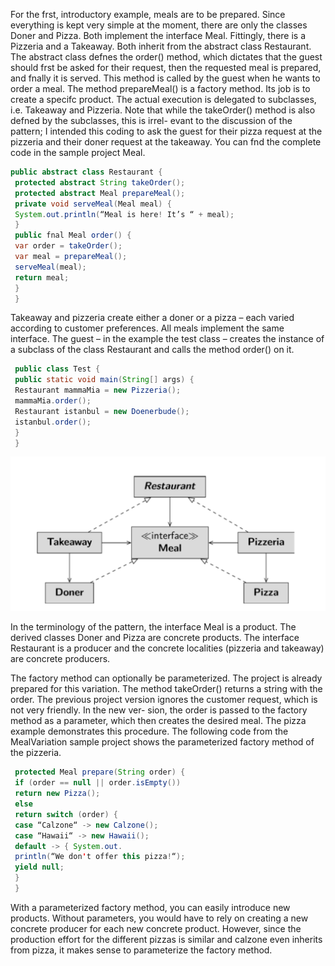 For the frst, introductory example, meals are to be prepared. Since everything is kept very 
simple at the moment, there are only the classes Doner and Pizza. Both implement the 
interface Meal. Fittingly, there is a Pizzeria and a Takeaway. Both inherit from the 
abstract class Restaurant. The abstract class defnes the order() method, which 
dictates that the guest should frst be asked for their request, then the requested meal is 
prepared, and fnally it is served. This method is called by the guest when he wants to order 
a meal. The method prepareMeal() is a factory method. Its job is to create a specifc 
product. The actual execution is delegated to subclasses, i.e. Takeaway and Pizzeria. 
Note that while the takeOrder() method is also defned by the subclasses, this is irrel-
evant to the discussion of the pattern; I intended this coding to ask the guest for their pizza 
request at the pizzeria and their doner request at the takeaway. You can fnd the complete 
code in the sample project Meal.

```java
public abstract class Restaurant {
 protected abstract String takeOrder();
 protected abstract Meal prepareMeal();
 private void serveMeal(Meal meal) {
 System.out.println(“Meal is here! It’s “ + meal);
 }
 public fnal Meal order() {
 var order = takeOrder();
 var meal = prepareMeal();
 serveMeal(meal);
 return meal;
 }
 }
```
Takeaway and pizzeria create either a doner or a pizza – each varied according to customer preferences. All meals implement the same interface. The guest – in the example the 
test class – creates the instance of a subclass of the class Restaurant and calls the method 
order() on it.
```java
 public class Test {
 public static void main(String[] args) {
 Restaurant mammaMia = new Pizzeria();
 mammaMia.order();
 Restaurant istanbul = new Doenerbude();
 istanbul.order();
 }
 }
```
![alt text](image.png)

In the terminology of the pattern, the interface Meal is a product. The derived classes Doner and Pizza are concrete 
products. The interface Restaurant is a producer and the concrete localities (pizzeria 
and takeaway) are concrete producers.

The factory method can optionally be parameterized. The project is already prepared for 
this variation. The method takeOrder() returns a string with the order. The previous 
project version ignores the customer request, which is not very friendly. In the new ver-
sion, the order is passed to the factory method as a parameter, which then creates the 
desired meal. The pizza example demonstrates this procedure. The following code from 
the MealVariation sample project shows the parameterized factory method of the pizzeria.
```java
 protected Meal prepare(String order) {
 if (order == null || order.isEmpty())
 return new Pizza();
 else
 return switch (order) {
 case “Calzone“ -> new Calzone();
 case “Hawaii“ -> new Hawaii();
 default -> { System.out.
 println(“We don't offer this pizza!“);
 yield null;
 }
 }
```
With a parameterized factory method, you can easily introduce new products. Without 
parameters, you would have to rely on creating a new concrete producer for each new 
concrete product. However, since the production effort for the different pizzas is similar 
and calzone even inherits from pizza, it makes sense to parameterize the factory method.